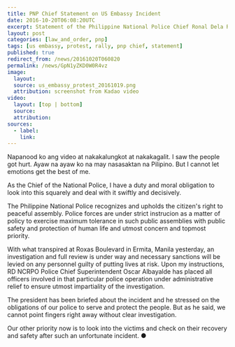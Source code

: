 ```yaml
---
title: PNP Chief Statement on US Embassy Incident
date: 2016-10-20T06:08:20UTC
excerpt: Statement of the Philippine National Police Chief Ronal Dela Rosa who is with President Rodrigo Duterte in China regarding the incident that transpired before the U.S. Embassy in Ermita, Manila on 19 October 2016.
layout: post
categories: [law_and_order, pnp]
tags: [us embassy, protest, rally, pnp chief, statement]
published: true
redirect_from: /news/20161020T060820
permalink: /news/GpN1yZKD0W0R4vz
image:
  layout:
  source: us_embassy_protest_20161019.png
  attribution: screenshot from Kadao video
video:
  layout: [top | bottom]
  source: 
  attribution: 
sources:
  - label:
    link:
---
```


Napanood ko ang video at nakakalungkot at nakakagalit.
I saw the people got hurt.
Ayaw na ayaw ko na may nasasaktan na Pilipino.
But I cannot let emotions get the best of me.

As the Chief of the National Police, I have a duty and moral obligation to look into this squarely and deal with it swiftly and decisively.

The Philippine National Police recognizes and upholds the citizen's right to peaceful assembly.
Police forces are under strict instrucion as a matter of policy to exercise maximum tolerance in such public assemblies with public safety and protection of human life and utmost concern and topmost priority.

With what transpired at Roxas Boulevard in Ermita, Manila yesterday, an investigation and full review is under way and necessary sanctions will be levied on any personnel guilty of putting lives at risk.
Upon my instructions, RD NCRPO Police Chief Superintendent Oscar Albayalde has placed all officers involved in that particular police operation under administrative relief to ensure utmost impartiality of the investigation.

The president has been briefed about the incident and he stressed on the obligations of our police to serve and protect the people.
But as he said, we cannot point fingers right away without clear investigation.

Our other priority now is to look into the victims and check on their recovery and safety after such an unfortunate incident.
&#x25cf;


